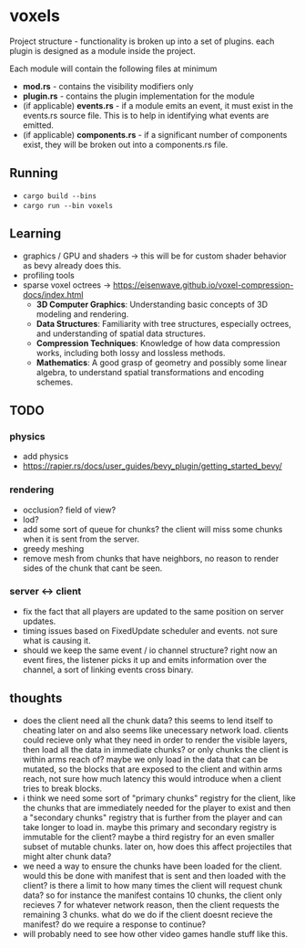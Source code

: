 # voxels

Project structure - functionality is broken up into a set of plugins.
each plugin is designed as a module inside the project.

Each module will contain the following files at minimum
- **mod.rs** - contains the visibility modifiers only
- **plugin.rs** - contains the plugin implementation for the module
- (if applicable) **events.rs** - if a module emits an event, it must exist in the events.rs source file. This is to help in identifying what events are emitted.
- (if applicable) **components.rs** - if a significant number of components exist, they will be broken out into a components.rs file.

## Running
- `cargo build --bins`
- `cargo run --bin voxels`

## Learning
- graphics / GPU and shaders -> this will be for custom shader behavior as bevy already does this.
- profiling tools
- sparse voxel octrees -> https://eisenwave.github.io/voxel-compression-docs/index.html  
  - **3D Computer Graphics**: Understanding basic concepts of 3D modeling and rendering.
  - **Data Structures**: Familiarity with tree structures, especially octrees, and understanding of spatial data structures.  
  - **Compression Techniques**: Knowledge of how data compression works, including both lossy and lossless methods.  
  - **Mathematics**: A good grasp of geometry and possibly some linear algebra, to understand spatial transformations and encoding schemes.  

## TODO
  ### physics
  - add physics
  - https://rapier.rs/docs/user_guides/bevy_plugin/getting_started_bevy/
  ### rendering
  - occlusion? field of view?
  - lod?
  - add some sort of queue for chunks? the client will miss some chunks when it is sent from the server.
  - greedy meshing
  - remove mesh from chunks that have neighbors, no reason to render sides of the chunk that cant be seen.
  ### server <-> client
  - fix the fact that all players are updated to the same position on server updates.
  - timing issues based on FixedUpdate scheduler and events. not sure what is causing it.
  - should we keep the same event / io channel structure? right now an event fires, the listener picks it up and emits information over the channel, a sort of linking events cross binary.

## thoughts
- does the client need all the chunk data? this seems to lend itself to cheating later on and also seems like unecessary network load. clients could recieve only what they need in order to render the visible layers, then load all the data in immediate chunks? or only chunks the client is within arms reach of? maybe we only load in the data that can be mutated, so the blocks that are exposed to the client and within arms reach, not sure how much latency this would introduce when a client tries to break blocks.
- i think we need some sort of "primary chunks" registry for the client, like the chunks that are immediately needed for the player to exist and then a "secondary chunks" registry that is further from the player and can take longer to load in. maybe this primary and secondary registry is immutable for the client? maybe a third registry for an even smaller subset of mutable chunks. later on, how does this affect projectiles that might alter chunk data?
- we need a way to ensure the chunks have been loaded for the client. would this be done with manifest that is sent and then loaded with the client? is there a limit to how many times the client will request chunk data? so for instance the manifest contains 10 chunks, the client only recieves 7 for whatever network reason, then the client requests the remaining 3 chunks. what do we do if the client doesnt recieve the manifest? do we require a response to continue?
- will probably need to see how other video games handle stuff like this.